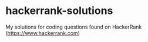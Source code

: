 # hackerrank-solutions
My solutions for coding questions found on HackerRank (https://www.hackerrank.com)